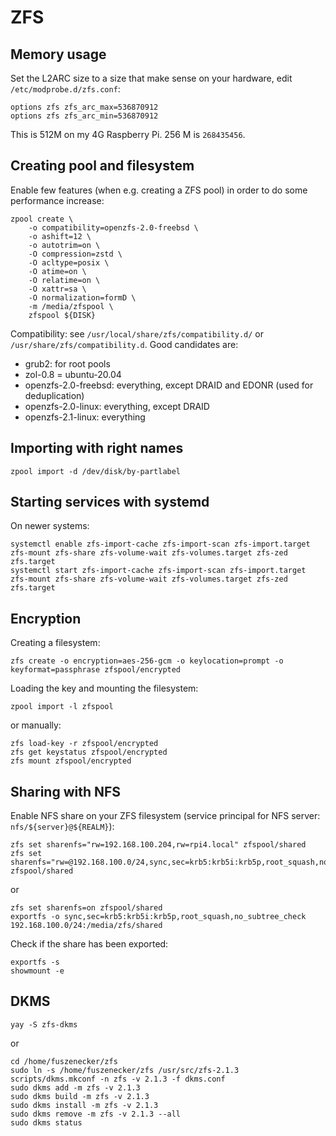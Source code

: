 # ZFS

## Memory usage

Set the L2ARC size to a size that make sense on your hardware, edit `/etc/modprobe.d/zfs.conf`:

```
options zfs zfs_arc_max=536870912
options zfs zfs_arc_min=536870912
```

This is 512M on my 4G Raspberry Pi. 256 M is `268435456`.

## Creating pool and filesystem

Enable few features (when e.g. creating a ZFS pool) in order to do some performance increase:

```
zpool create \
    -o compatibility=openzfs-2.0-freebsd \
    -o ashift=12 \
    -o autotrim=on \
    -O compression=zstd \
    -O acltype=posix \
    -O atime=on \
    -O relatime=on \
    -O xattr=sa \
    -O normalization=formD \
    -m /media/zfspool \
    zfspool ${DISK}
```

Compatibility: see `/usr/local/share/zfs/compatibility.d/` or `/usr/share/zfs/compatibility.d`. Good candidates are:

* grub2: for root pools
* zol-0.8 = ubuntu-20.04
* openzfs-2.0-freebsd: everything, except DRAID and EDONR (used for deduplication)
* openzfs-2.0-linux: everything, except DRAID
* openzfs-2.1-linux: everything

## Importing with right names

```
zpool import -d /dev/disk/by-partlabel
```

## Starting services with systemd

On newer systems:

```
systemctl enable zfs-import-cache zfs-import-scan zfs-import.target zfs-mount zfs-share zfs-volume-wait zfs-volumes.target zfs-zed zfs.target
systemctl start zfs-import-cache zfs-import-scan zfs-import.target zfs-mount zfs-share zfs-volume-wait zfs-volumes.target zfs-zed zfs.target
```

## Encryption

Creating a filesystem:

```
zfs create -o encryption=aes-256-gcm -o keylocation=prompt -o keyformat=passphrase zfspool/encrypted
```

Loading the key and mounting the filesystem:

```
zpool import -l zfspool
```

or manually:

```
zfs load-key -r zfspool/encrypted
zfs get keystatus zfspool/encrypted
zfs mount zfspool/encrypted
```

## Sharing with NFS

Enable NFS share on your ZFS filesystem (service principal for NFS server: `nfs/${server}@${REALM}`):

```
zfs set sharenfs="rw=192.168.100.204,rw=rpi4.local" zfspool/shared
zfs set sharenfs="rw=@192.168.100.0/24,sync,sec=krb5:krb5i:krb5p,root_squash,no_subtree_check" zfspool/shared
```

or 

```
zfs set sharenfs=on zfspool/shared
exportfs -o sync,sec=krb5:krb5i:krb5p,root_squash,no_subtree_check 192.168.100.0/24:/media/zfs/shared
```

Check if the share has been exported:

```
exportfs -s
showmount -e
```

## DKMS

```
yay -S zfs-dkms
```

or

```
cd /home/fuszenecker/zfs
sudo ln -s /home/fuszenecker/zfs /usr/src/zfs-2.1.3
scripts/dkms.mkconf -n zfs -v 2.1.3 -f dkms.conf
sudo dkms add -m zfs -v 2.1.3
sudo dkms build -m zfs -v 2.1.3
sudo dkms install -m zfs -v 2.1.3
sudo dkms remove -m zfs -v 2.1.3 --all
sudo dkms status
```
